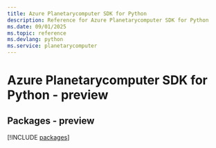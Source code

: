 ```yaml
---
title: Azure Planetarycomputer SDK for Python
description: Reference for Azure Planetarycomputer SDK for Python
ms.date: 09/01/2025
ms.topic: reference
ms.devlang: python
ms.service: planetarycomputer
---
```

# Azure Planetarycomputer SDK for Python - preview
## Packages - preview
[!INCLUDE [packages](planetarycomputer-index.md)]